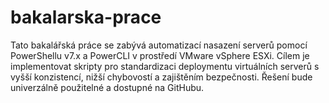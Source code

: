 # bakalarska-prace
Tato bakalářská práce se zabývá automatizací nasazení serverů pomocí PowerShellu v7.x a PowerCLI v prostředí VMware vSphere ESXi. Cílem je implementovat skripty pro standardizaci deploymentu virtuálních serverů s vyšší konzistencí, nižší chybovostí a zajištěním bezpečnosti. Řešení bude univerzálně použitelné a dostupné na GitHubu.
